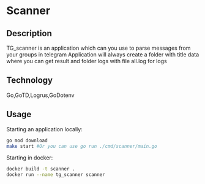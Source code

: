 # Scanner

## Description

TG_scanner is an application which can you use to parse messages from your groups in telegram
Application will always create a folder with title data where you can get result and folder logs with file all.log for logs

## Technology

Go,GoTD,Logrus,GoDotenv

## Usage

Starting an application locally:

```bash
go mod download
make start #Or you can use go run ./cmd/scanner/main.go
```

Starting in docker:

```bash
docker build -t scanner .
docker run --name tg_scanner scanner
```
